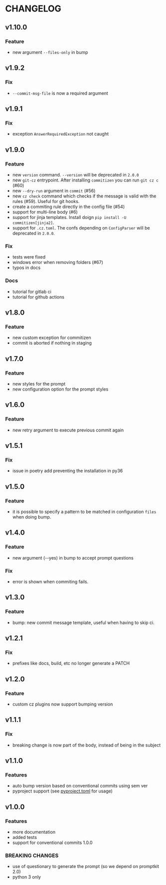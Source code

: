 # CHANGELOG

## v1.10.0

### Feature

- new argument `--files-only` in bump

## v1.9.2

### Fix

- `--commit-msg-file` is now a required argument

## v1.9.1

### Fix

- exception `AnswerRequiredException` not caught

## v1.9.0

### Feature

- new `version` command. `--version` will be deprecated in `2.0.0`
- new `git-cz` entrypoint. After installing `commitizen` you can run `git cz c` (#60)
- new `--dry-run` argument in `commit` (#56)
- new `cz check` command which checks if the message is valid with the rules (#59). Useful for git hooks.
- create a commiting rule directly in the config file (#54)
- support for multi-line body (#6)
- support for jinja templates. Install doign `pip install -U commitizen[jinja2]`.
- support for `.cz.toml`. The confs depending on `ConfigParser` will be deprecated in `2.0.0`.


### Fix

- tests were fixed
- windows error when removing folders (#67)
- typos in docs

### Docs
- tutorial for gitlab ci
- tutorial for github actions

## v1.8.0

### Feature

- new custom exception for commitizen
- commit is aborted if nothing in staging

## v1.7.0

### Feature

- new styles for the prompt
- new configuration option for the prompt styles

## v1.6.0

### Feature

- new retry argument to execute previous commit again

## v1.5.1

### Fix

- issue in poetry add preventing the installation in py36

## v1.5.0

### Feature

- it is possible to specify a pattern to be matched in configuration `files` when doing bump.

## v1.4.0

### Feature

- new argument (--yes) in bump to accept prompt questions

### Fix

- error is shown when commiting fails.

## v1.3.0

### Feature

- bump: new commit message template, useful when having to skip ci.

## v1.2.1

### Fix

- prefixes like docs, build, etc no longer generate a PATCH

## v1.2.0

### Feature

- custom cz plugins now support bumping version

## v1.1.1

### Fix

- breaking change is now part of the body, instead of being in the subject

## v1.1.0

### Features

- auto bump version based on conventional commits using sem ver
- pyproject support (see [pyproject.toml](./pyproject.toml) for usage)

## v1.0.0

### Features

- more documentation
- added tests
- support for conventional commits 1.0.0

### BREAKING CHANGES

- use of questionary to generate the prompt (so we depend on promptkit 2.0)
- python 3 only
